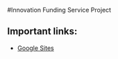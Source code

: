 #Innovation Funding Service Project

## Important links:

* [Google Sites](https://sites.google.com/a/worthit.nl/projecten/home/tsb/nomensa-alpha)